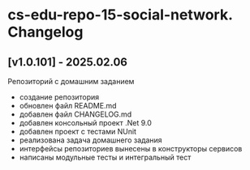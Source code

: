 # cs-edu-repo-15-social-network. Changelog

## [v1.0.101] - 2025.02.06

Репозиторий с домашним заданием

 - создание репозитория
 - обновлен файл README.md
 - добавлен файл CHANGELOG.md
 - добавлен консольный проект .Net 9.0
 - добавлен проект с тестами NUnit
 - реализована задача домашнего задания
 - интерфейсы репозиториев вынесены в конструкторы сервисов
 - написаны модульные тесты и интегральный тест

